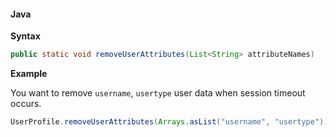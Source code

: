 #### Java

**Syntax**

```java
public static void removeUserAttributes(List<String> attributeNames)
```

**Example**

You want to remove `username`, `usertype` user data when session timeout occurs.

```java
UserProfile.removeUserAttributes(Arrays.asList("username", "usertype"));
```
